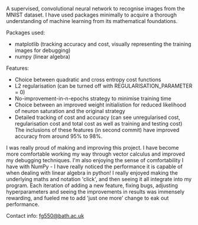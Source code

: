 A supervised, convolutional neural network to recognise images from the MNIST dataset. I have used packages minimally to acquire a thorough understanding of machine learning
from its mathematical  foundations.

Packages used: 
- matplotlib (tracking accuracy and cost, visually representing the training images for debugging)
- numpy (linear algebra)

Features:
- Choice between quadratic and cross entropy cost functions
- L2 regularisation (can be turned off with REGULARISATION_PARAMETER = 0)
- No-improvement-in-n-epochs strategy to minimise training time
- Choice between an improved weight initialistion for reduced likelihood of neuron saturation and the original strategy
- Detailed tracking of cost and accuracy (can see unregularised cost, regularisation cost and total cost as well as training and testing cost)
The inclusions of these features (in second commit) have improved accuracy from around 95% to 98%.

I was really proud of making and improving this project. I have become more comfortable working my way through vector calculus and improved my debugging techniques. 
I'm also enjoying the sense of comfortability I have with NumPy - I have really noticed the performance it is capable of when dealing with linear algebra in python!
I really enjoyed making the underlying maths and notation 'click', and then seeing it all integrate into my program. Each iteration of adding a new feature, 
fixing bugs, adjusting hyperparameters and seeing the improvements in results was immensely rewarding, and fueled me to add 'just one more' change to eak out performance. 

Contact info:
fg550@bath.ac.uk

